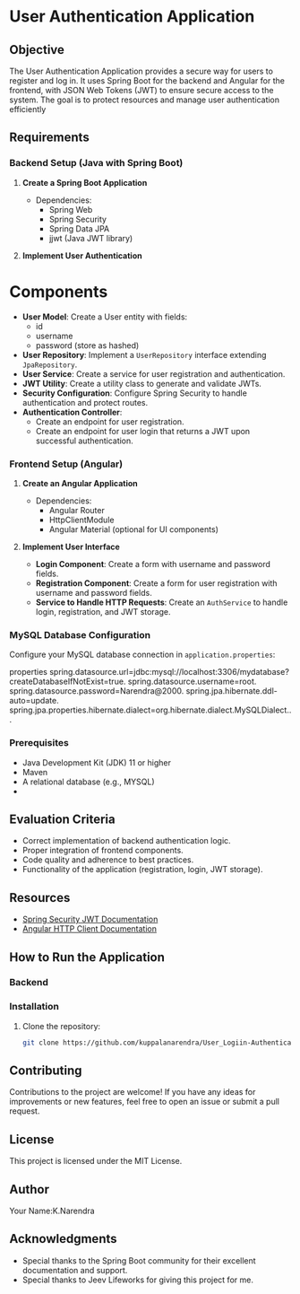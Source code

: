 # User Authentication Application

## Objective
The User Authentication Application provides a secure way for users to register and log in. It uses Spring Boot for the backend and Angular for the frontend, with JSON Web Tokens (JWT) to ensure secure access to the system. The goal is to protect resources and manage user authentication efficiently

## Requirements
### Backend Setup (Java with Spring Boot)
1. **Create a Spring Boot Application**
   - Dependencies:
     - Spring Web
     - Spring Security
     - Spring Data JPA
     - jjwt (Java JWT library)

2. **Implement User Authentication**
  # Components  
   - **User Model**: Create a User entity with fields:
     - id
     - username
     - password (store as hashed)
   - **User Repository**: Implement a `UserRepository` interface extending `JpaRepository`.
   - **User Service**: Create a service for user registration and authentication.
   - **JWT Utility**: Create a utility class to generate and validate JWTs.
   - **Security Configuration**: Configure Spring Security to handle authentication and protect routes.
   - **Authentication Controller**:
     - Create an endpoint for user registration.
     - Create an endpoint for user login that returns a JWT upon successful authentication.

### Frontend Setup (Angular)
1. **Create an Angular Application**
   - Dependencies:
     - Angular Router
     - HttpClientModule
     - Angular Material (optional for UI components)

2. **Implement User Interface**
   - **Login Component**: Create a form with username and password fields.
   - **Registration Component**: Create a form for user registration with username and password fields.
   - **Service to Handle HTTP Requests**: Create an `AuthService` to handle login, registration, and JWT storage.

### MySQL Database Configuration

Configure your MySQL database connection in `application.properties`:

properties
spring.datasource.url=jdbc:mysql://localhost:3306/mydatabase?createDatabaseIfNotExist=true.
spring.datasource.username=root.
spring.datasource.password=Narendra@2000.
spring.jpa.hibernate.ddl-auto=update.
spring.jpa.properties.hibernate.dialect=org.hibernate.dialect.MySQLDialect...

### Prerequisites
- Java Development Kit (JDK) 11 or higher
- Maven
- A relational database (e.g., MYSQL)
- 
## Evaluation Criteria
- Correct implementation of backend authentication logic.
- Proper integration of frontend components.
- Code quality and adherence to best practices.
- Functionality of the application (registration, login, JWT storage).

## Resources
- [Spring Security JWT Documentation](https://spring.io/guides/tutorials/spring-boot-oauth2)
- [Angular HTTP Client Documentation](https://blog.angular-university.io/angular-http/)

## How to Run the Application

### Backend
### Installation
1. Clone the repository:
   ```sh
   git clone https://github.com/kuppalanarendra/User_Logiin-Authentication.git

## Contributing
Contributions to the project are welcome! If you have any ideas for improvements or new features, feel free to open an issue or submit a pull request.

## License
  This project is licensed under the MIT License.
  
## Author
Your Name:K.Narendra

## Acknowledgments
  * Special thanks to the Spring Boot community for their excellent documentation and 
  support.
  * Special thanks to Jeev Lifeworks for giving this project for me.

